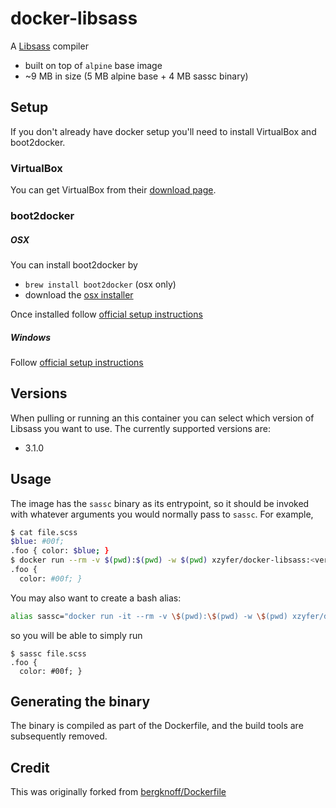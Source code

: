 # docker-libsass

A [Libsass](https://github.com/sass/libsass) compiler

- built on top of `alpine` base image
- ~9 MB in size (5 MB alpine base + 4 MB sassc binary)

## Setup

If you don't already have docker setup you'll need to install VirtualBox and boot2docker.

### VirtualBox

You can get VirtualBox from their [download page](https://www.virtualbox.org/wiki/Downloads).

### boot2docker

##### OSX

You can install boot2docker by
- `brew install boot2docker` (osx only)
- download the [osx installer](https://github.com/boot2docker/osx-installer/releases)

Once installed follow [official setup instructions](http://docs.docker.com/installation/mac/#from-your-command-line)

##### Windows

Follow [official setup instructions](http://docs.docker.com/installation/windows/)

## Versions

When pulling or running an this container you can select which version of Libsass you want to use. The currently supported versions are:

- 3.1.0

## Usage

The image has the `sassc` binary as its entrypoint, so it should be invoked with whatever arguments you would normally pass to `sassc`. For example,

```bash
$ cat file.scss
$blue: #00f;
.foo { color: $blue; }
$ docker run --rm -v $(pwd):$(pwd) -w $(pwd) xzyfer/docker-libsass:<version> file.scss
.foo {
  color: #00f; }
```

You may also want to create a bash alias:

```bash
alias sassc="docker run -it --rm -v \$(pwd):\$(pwd) -w \$(pwd) xzyfer/docker-libsass:<version>"
```

so you will be able to simply run

```
$ sassc file.scss
.foo {
  color: #00f; }
```

## Generating the binary

The binary is compiled as part of the Dockerfile, and the build tools are subsequently removed.

## Credit

This was originally forked from [bergknoff/Dockerfile](https://github.com/jbergknoff/Dockerfile/blob/master/sass)
